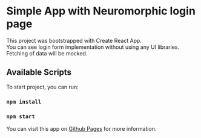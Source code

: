 # Simple App with Neuromorphic login page

This project was bootstrapped with Create React App.\
You can see login form implementation without using any UI libraries.\
Fetching of data will be mocked.

## Available Scripts

To start project, you can run:
### `npm install`
### `npm start`

You can visit this app on [Github Pages](https://zmaratovna.github.io/Pure-login-form/) for more information.
